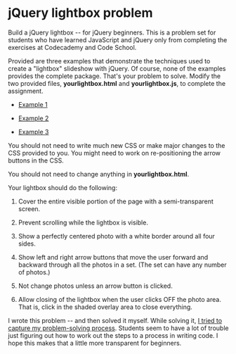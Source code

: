 # jQuery lightbox problem

Build a jQuery lightbox -- for jQuery beginners. This is a problem set for students who have learned 
JavaScript and jQuery only from completing the exercises at Codecademy and Code School.

Provided are three examples that demonstrate the techniques used to create a "lightbox" slideshow with jQuery. 
Of course, none of the examples provides the complete package. That's your problem to solve. Modify the two provided files, 
**yourlightbox.html** and **yourlightbox.js**, to complete the assignment. 

* [Example 1](http://macloo.github.io/jquery-lightbox-problem/example1.html)

* [Example 2](http://macloo.github.io/jquery-lightbox-problem/example2.html)

* [Example 3](http://macloo.github.io/jquery-lightbox-problem/example3.html)

You should not need to write much new CSS or make major changes to the CSS provided to you. You might need to work on 
re-positioning the arrow buttons in the CSS. 

You should not need to change anything in **yourlightbox.html**.

Your lightbox should do the following: 

1. Cover the entire visible portion of the page with a semi-transparent screen.

2. Prevent scrolling while the lightbox is visible.

3. Show a perfectly centered photo with a white border around all four sides.

4. Show left and right arrow buttons that move the user forward and backward through all the photos in a set. 
(The set can have any number of photos.)

5. Not change photos unless an arrow button is clicked.

6. Allow closing of the lightbox when the user clicks OFF the photo area. That is, click in the shaded 
overlay area to close everything.

I wrote this problem -- and then solved it myself. While solving it, [I tried to capture my 
problem-solving process](http://bit.ly/jqueryprob2). Students seem to have a lot of trouble just figuring out how 
to work out the steps to a process in writing code. I hope this makes that a little more transparent for 
beginners. 
